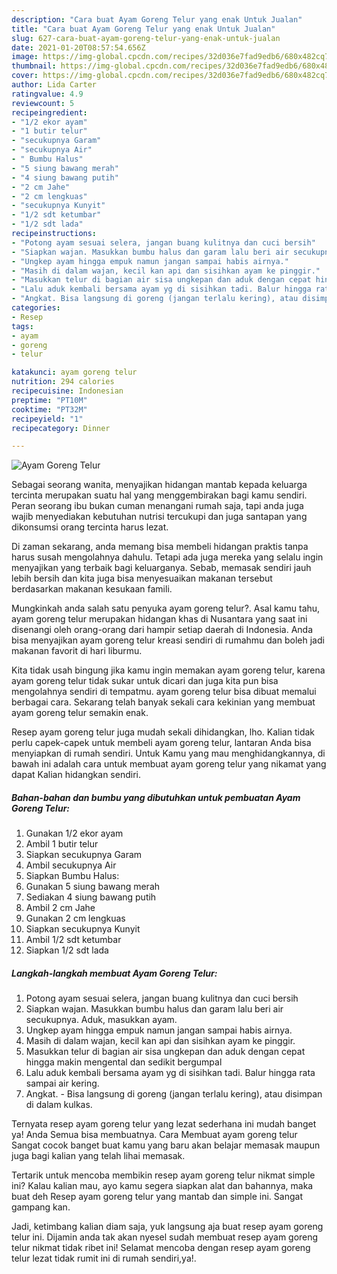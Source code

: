 ```yaml
---
description: "Cara buat Ayam Goreng Telur yang enak Untuk Jualan"
title: "Cara buat Ayam Goreng Telur yang enak Untuk Jualan"
slug: 627-cara-buat-ayam-goreng-telur-yang-enak-untuk-jualan
date: 2021-01-20T08:57:54.656Z
image: https://img-global.cpcdn.com/recipes/32d036e7fad9edb6/680x482cq70/ayam-goreng-telur-foto-resep-utama.jpg
thumbnail: https://img-global.cpcdn.com/recipes/32d036e7fad9edb6/680x482cq70/ayam-goreng-telur-foto-resep-utama.jpg
cover: https://img-global.cpcdn.com/recipes/32d036e7fad9edb6/680x482cq70/ayam-goreng-telur-foto-resep-utama.jpg
author: Lida Carter
ratingvalue: 4.9
reviewcount: 5
recipeingredient:
- "1/2 ekor ayam"
- "1 butir telur"
- "secukupnya Garam"
- "secukupnya Air"
- " Bumbu Halus"
- "5 siung bawang merah"
- "4 siung bawang putih"
- "2 cm Jahe"
- "2 cm lengkuas"
- "secukupnya Kunyit"
- "1/2 sdt ketumbar"
- "1/2 sdt lada"
recipeinstructions:
- "Potong ayam sesuai selera, jangan buang kulitnya dan cuci bersih"
- "Siapkan wajan. Masukkan bumbu halus dan garam lalu beri air secukupnya. Aduk, masukkan ayam."
- "Ungkep ayam hingga empuk namun jangan sampai habis airnya."
- "Masih di dalam wajan, kecil kan api dan sisihkan ayam ke pinggir."
- "Masukkan telur di bagian air sisa ungkepan dan aduk dengan cepat hingga makin mengental dan sedikit bergumpal"
- "Lalu aduk kembali bersama ayam yg di sisihkan tadi. Balur hingga rata sampai air kering."
- "Angkat. Bisa langsung di goreng (jangan terlalu kering), atau disimpan di dalam kulkas."
categories:
- Resep
tags:
- ayam
- goreng
- telur

katakunci: ayam goreng telur 
nutrition: 294 calories
recipecuisine: Indonesian
preptime: "PT10M"
cooktime: "PT32M"
recipeyield: "1"
recipecategory: Dinner

---
```



![Ayam Goreng Telur](https://img-global.cpcdn.com/recipes/32d036e7fad9edb6/680x482cq70/ayam-goreng-telur-foto-resep-utama.jpg)

Sebagai seorang wanita, menyajikan hidangan mantab kepada keluarga tercinta merupakan suatu hal yang menggembirakan bagi kamu sendiri. Peran seorang ibu bukan cuman menangani rumah saja, tapi anda juga wajib menyediakan kebutuhan nutrisi tercukupi dan juga santapan yang dikonsumsi orang tercinta harus lezat.

Di zaman  sekarang, anda memang bisa membeli hidangan praktis tanpa harus susah mengolahnya dahulu. Tetapi ada juga mereka yang selalu ingin menyajikan yang terbaik bagi keluarganya. Sebab, memasak sendiri jauh lebih bersih dan kita juga bisa menyesuaikan makanan tersebut berdasarkan makanan kesukaan famili. 



Mungkinkah anda salah satu penyuka ayam goreng telur?. Asal kamu tahu, ayam goreng telur merupakan hidangan khas di Nusantara yang saat ini disenangi oleh orang-orang dari hampir setiap daerah di Indonesia. Anda bisa menyajikan ayam goreng telur kreasi sendiri di rumahmu dan boleh jadi makanan favorit di hari liburmu.

Kita tidak usah bingung jika kamu ingin memakan ayam goreng telur, karena ayam goreng telur tidak sukar untuk dicari dan juga kita pun bisa mengolahnya sendiri di tempatmu. ayam goreng telur bisa dibuat memalui berbagai cara. Sekarang telah banyak sekali cara kekinian yang membuat ayam goreng telur semakin enak.

Resep ayam goreng telur juga mudah sekali dihidangkan, lho. Kalian tidak perlu capek-capek untuk membeli ayam goreng telur, lantaran Anda bisa menyiapkan di rumah sendiri. Untuk Kamu yang mau menghidangkannya, di bawah ini adalah cara untuk membuat ayam goreng telur yang nikamat yang dapat Kalian hidangkan sendiri.

<!--inarticleads1-->

##### Bahan-bahan dan bumbu yang dibutuhkan untuk pembuatan Ayam Goreng Telur:

1. Gunakan 1/2 ekor ayam
1. Ambil 1 butir telur
1. Siapkan secukupnya Garam
1. Ambil secukupnya Air
1. Siapkan  Bumbu Halus:
1. Gunakan 5 siung bawang merah
1. Sediakan 4 siung bawang putih
1. Ambil 2 cm Jahe
1. Gunakan 2 cm lengkuas
1. Siapkan secukupnya Kunyit
1. Ambil 1/2 sdt ketumbar
1. Siapkan 1/2 sdt lada




<!--inarticleads2-->

##### Langkah-langkah membuat Ayam Goreng Telur:

1. Potong ayam sesuai selera, jangan buang kulitnya dan cuci bersih
1. Siapkan wajan. Masukkan bumbu halus dan garam lalu beri air secukupnya. Aduk, masukkan ayam.
1. Ungkep ayam hingga empuk namun jangan sampai habis airnya.
1. Masih di dalam wajan, kecil kan api dan sisihkan ayam ke pinggir.
1. Masukkan telur di bagian air sisa ungkepan dan aduk dengan cepat hingga makin mengental dan sedikit bergumpal
1. Lalu aduk kembali bersama ayam yg di sisihkan tadi. Balur hingga rata sampai air kering.
1. Angkat. - Bisa langsung di goreng (jangan terlalu kering), atau disimpan di dalam kulkas.




Ternyata resep ayam goreng telur yang lezat sederhana ini mudah banget ya! Anda Semua bisa membuatnya. Cara Membuat ayam goreng telur Sangat cocok banget buat kamu yang baru akan belajar memasak maupun juga bagi kalian yang telah lihai memasak.

Tertarik untuk mencoba membikin resep ayam goreng telur nikmat simple ini? Kalau kalian mau, ayo kamu segera siapkan alat dan bahannya, maka buat deh Resep ayam goreng telur yang mantab dan simple ini. Sangat gampang kan. 

Jadi, ketimbang kalian diam saja, yuk langsung aja buat resep ayam goreng telur ini. Dijamin anda tak akan nyesel sudah membuat resep ayam goreng telur nikmat tidak ribet ini! Selamat mencoba dengan resep ayam goreng telur lezat tidak rumit ini di rumah sendiri,ya!.

